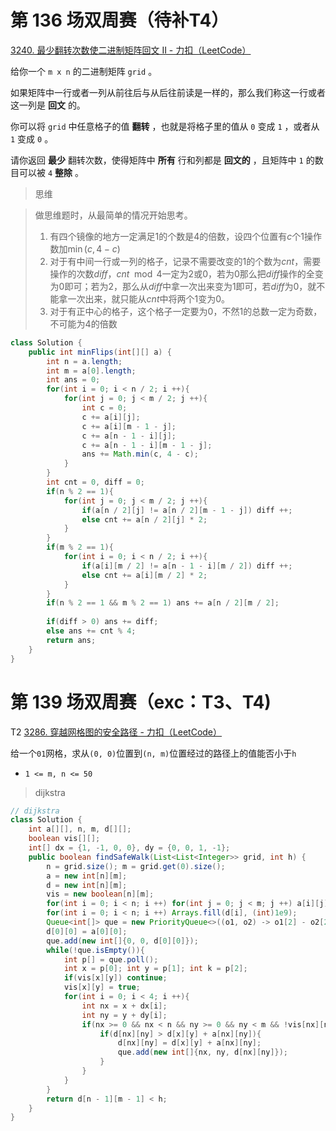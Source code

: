 # 第 136 场双周赛（待补T4）

[3240. 最少翻转次数使二进制矩阵回文 II - 力扣（LeetCode）](https://leetcode.cn/problems/minimum-number-of-flips-to-make-binary-grid-palindromic-ii/description/)

给你一个 `m x n` 的二进制矩阵 `grid` 。

如果矩阵中一行或者一列从前往后与从后往前读是一样的，那么我们称这一行或者这一列是 **回文** 的。

你可以将 `grid` 中任意格子的值 **翻转** ，也就是将格子里的值从 `0` 变成 `1` ，或者从 `1` 变成 `0` 。

请你返回 **最少** 翻转次数，使得矩阵中 **所有** 行和列都是 **回文的** ，且矩阵中 `1` 的数目可以被 `4` **整除** 。

> 思维

> 做思维题时，从最简单的情况开始思考。
>
> 1. 有四个镜像的地方一定满足1的个数是4的倍数，设四个位置有$c$个$1$操作数加$\min(c,4-c)$
> 2. 对于有中间一行或一列的格子，记录不需要改变的$1$的个数为$cnt$，需要操作的次数$diff$，$cnt\mod4$一定为2或0，若为0那么把$diff$操作的全变为0即可；若为2，那么从$diff$中拿一次出来变为1即可，若$diff$为0，就不能拿一次出来，就只能从$cnt$中将两个1变为0。
> 3. 对于有正中心的格子，这个格子一定要为$0$，不然1的总数一定为奇数，不可能为4的倍数

```java
class Solution {
    public int minFlips(int[][] a) {
        int n = a.length;
        int m = a[0].length;
        int ans = 0;
        for(int i = 0; i < n / 2; i ++){
            for(int j = 0; j < m / 2; j ++){
                int c = 0;
                c += a[i][j];
                c += a[i][m - 1 - j];
                c += a[n - 1 - i][j];
                c += a[n - 1 - i][m - 1 - j];
                ans += Math.min(c, 4 - c);
            }
        }
        int cnt = 0, diff = 0;
        if(n % 2 == 1){
            for(int j = 0; j < m / 2; j ++){
                if(a[n / 2][j] != a[n / 2][m - 1 - j]) diff ++;
                else cnt += a[n / 2][j] * 2;
            }
        }
        if(m % 2 == 1){
            for(int i = 0; i < n / 2; i ++){
                if(a[i][m / 2] != a[n - 1 - i][m / 2]) diff ++;
                else cnt += a[i][m / 2] * 2;
            }
        }
        if(n % 2 == 1 && m % 2 == 1) ans += a[n / 2][m / 2];
        
        if(diff > 0) ans += diff;
        else ans += cnt % 4;
        return ans;
    }
}
```

# 第 139 场双周赛（exc：T3、T4)

T2  [3286. 穿越网格图的安全路径 - 力扣（LeetCode）](https://leetcode.cn/problems/find-a-safe-walk-through-a-grid/description/)

给一个`01`网格，求从`(0, 0)`位置到`(n, m)`位置经过的路径上的值能否小于`h`

*   `1 <= m, n <= 50`

> dijkstra

```java
// dijkstra
class Solution {
    int a[][], n, m, d[][];
    boolean vis[][];
    int[] dx = {1, -1, 0, 0}, dy = {0, 0, 1, -1};
    public boolean findSafeWalk(List<List<Integer>> grid, int h) {
        n = grid.size(); m = grid.get(0).size();
        a = new int[n][m];
        d = new int[n][m];
        vis = new boolean[n][m];
        for(int i = 0; i < n; i ++) for(int j = 0; j < m; j ++) a[i][j] = grid.get(i).get(j);
        for(int i = 0; i < n; i ++) Arrays.fill(d[i], (int)1e9);
        Queue<int[]> que = new PriorityQueue<>((o1, o2) -> o1[2] - o2[2]);
        d[0][0] = a[0][0];
        que.add(new int[]{0, 0, d[0][0]});
        while(!que.isEmpty()){
            int p[] = que.poll();
            int x = p[0]; int y = p[1]; int k = p[2];
            if(vis[x][y]) continue;
            vis[x][y] = true;
            for(int i = 0; i < 4; i ++){
                int nx = x + dx[i];
                int ny = y + dy[i];
                if(nx >= 0 && nx < n && ny >= 0 && ny < m && !vis[nx][ny]){
                    if(d[nx][ny] > d[x][y] + a[nx][ny]){
                        d[nx][ny] = d[x][y] + a[nx][ny];
                        que.add(new int[]{nx, ny, d[nx][ny]});
                    }
                }
            } 
        }
        return d[n - 1][m - 1] < h;
    }
}
```

